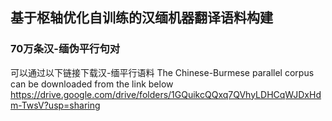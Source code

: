 ## 基于枢轴优化自训练的汉缅机器翻译语料构建
### 70万条汉-缅伪平行句对
可以通过以下链接下载汉-缅平行语料
The Chinese-Burmese parallel corpus can be downloaded from the link below
https://drive.google.com/drive/folders/1GQuikcQQxq7QVhyLDHCqWJDxHdm-TwsV?usp=sharing
